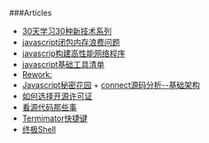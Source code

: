 ###Articles
+	[30天学习30种新技术系列](http://segmentfault.com/a/1190000000349384)
+	[javascript闭包内存浪费问题](http://www.blogbus.com/ramiel-logs/225063778.html)
+	[javascrip构建高性能网络程序](http://www.blogbus.com/ramiel-logs/224887588.html)
+	[javascript基础工具清单](http://blog.jobbole.com/64771/)
+	[Rework:](http://blog.jobbole.com/6611/)
+	[Javascript秘密花园](http://bonsaiden.github.io/JavaScript-Garden/zh/)	+	[connect源码分析--基础架构](http://cnodejs.org/topic/4fb79b0e06f43b56112b292c)
+	[如何选择开源许可证](http://www.ruanyifeng.com/blog/2011/05/how_to_choose_free_software_licenses.html)
+	[看源代码那些事](http://zhh2009.iteye.com/blog/1011122)
+	[Termimator快捷键](http://www.cnblogs.com/telnetning/archive/2013/05/18/3084819.html)
+	[终极Shell](http://macshuo.com/?p=676)
